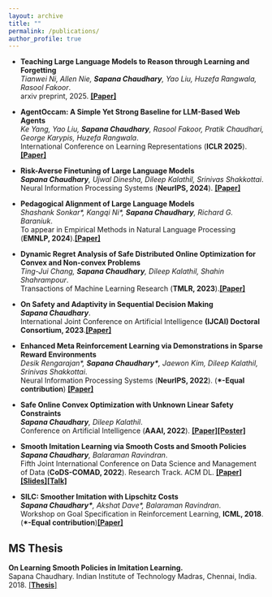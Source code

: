 ```yaml
---
layout: archive
title: ""
permalink: /publications/
author_profile: true
---
```


* **Teaching Large Language Models to Reason through Learning and Forgetting**\
_Tianwei Ni, Allen Nie, **Sapana Chaudhary**, Yao Liu, Huzefa Rangwala, Rasool Fakoor_.\
arxiv preprint, 2025. [**[Paper]**]([https://arxiv.org/pdf/2410.13825v1](https://arxiv.org/abs/2504.11364))

* **AgentOccam: A Simple Yet Strong Baseline for LLM-Based Web Agents**\
_Ke Yang, Yao Liu, **Sapana Chaudhary**, Rasool Fakoor, Pratik Chaudhari, George Karypis, Huzefa Rangwala_.\
International Conference on Learning Representations (**ICLR 2025**). [**[Paper]**](https://arxiv.org/pdf/2410.13825v1)

* **Risk-Averse Finetuning of Large Language Models**\
_**Sapana Chaudhary**, Ujwal Dinesha, Dileep Kalathil, Srinivas Shakkottai_.\
Neural Information Processing Systems (**NeurIPS, 2024**). [**[Paper]**](https://arxiv.org/abs/2501.06911v1)

* **Pedagogical Alignment of Large Language Models**\
_Shashank Sonkar\*, Kangqi Ni\*, **Sapana Chaudhary**, Richard G. Baraniuk_.\
To appear in Empirical Methods in Natural Language Processing (**EMNLP, 2024**).[**[Paper]**](https://arxiv.org/abs/2402.05000)

* **Dynamic Regret Analysis of Safe Distributed Online Optimization for Convex and Non-convex Problems**\
_Ting-Jui Chang, **Sapana Chaudhary**, Dileep Kalathil, Shahin Shahrampour_.\
Transactions of Machine Learning Research (**TMLR, 2023**).[**[Paper]**](https://openreview.net/forum?id=xiQXHvL1eN)

* **On Safety and Adaptivity in Sequential Decision Making**\
_**Sapana Chaudhary**_.\
International Joint Conference on Artificial Intelligence **(IJCAI) Doctoral Consortium, 2023**.[**[Paper]**](https://www.ijcai.org/proceedings/2023/0813.pdf)


* **Enhanced Meta Reinforcement Learning via Demonstrations in Sparse Reward Environments**\
*Desik Rengarajan\*, **Sapana Chaudhary\***, Jaewon Kim, Dileep Kalathil, Srinivas Shakkottai*.\
Neural Information Processing Systems (**NeurIPS, 2022**). (**\*-Equal contribution**)
[**[Paper]**](https://arxiv.org/abs/2209.13048)


* **Safe Online Convex Optimization with Unknown Linear Safety Constraints**\
_**Sapana Chaudhary**, Dileep Kalathil_.\
Conference on Artificial Intelligence (**AAAI, 2022**). [**[Paper]**](https://arxiv.org/abs/2111.07430)[**[Poster]**](https://drive.google.com/drive/folders/1cBx6YKgaHs1Jllr813Nt4itJkjoPCF1h?usp=sharing)


* **Smooth Imitation Learning via Smooth Costs and Smooth Policies**\
_**Sapana Chaudhary**, Balaraman Ravindran_.\
Fifth Joint International Conference on Data Science and Management of Data (**CoDS-COMAD, 2022**). Research Track. ACM DL. [**[Paper]**](https://arxiv.org/abs/2111.02354)[**[Slides]**](https://drive.google.com/file/d/13Urazzn2OOb3yVb4uFjRwPPovr_5ODHR/view?usp=sharing)[**[Talk]**](https://drive.google.com/file/d/1wKAQdHyUnFJyBFjsggqdpHjfg2l0XI5f/view?usp=sharing)


* **SILC: Smoother Imitation with Lipschitz Costs**\
_**Sapana Chaudhary\***, Akshat Dave\*, Balaraman Ravindran_.\
Workshop on Goal Specification in Reinforcement Learning, **ICML, 2018**.
(**\*-Equal contribution**)[**[Paper]**](https://sites.google.com/view/goalsrl/accepted-papers?authuser=0)


## MS Thesis
**On Learning Smooth Policies in Imitation Learning.**\
Sapana Chaudhary. Indian Institute of Technology Madras, Chennai, India. 2018. [[**Thesis**]](https://drive.google.com/file/d/13va0xsQMLM71Dnpza89hIz7cJpBDJEJo/view?usp=sharing)
